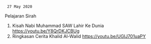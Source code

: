      27 May 2020
   Pelajaran Sirah

 1. Kisah Nabi Muhammad SAW Lahir Ke Dunia https://youtu.be/Y8QrDKJCBUg
 2. Ringkasan Cerita Khalid Al-Walid https://youtu.be/UGIJ701uaPY
